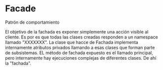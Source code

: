 # Facade
Patrón de comportamiento

El objetivo de la fachada es exponer simplemente una acción visible al cliente. Es por es que todas las clases creadas responden a un namespace llamado "XXXXXXX".
La clase que hacce de Fachada implementa internamente atributos privados llamando a esas clases que forman parte de subsistemas. EL método de fachada expuesto es el llamado principal,
pero internamente hay ejecuciones complejas de diferentes clases. De ahí la "fachada".
